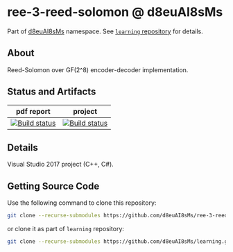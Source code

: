 # ree-3-reed-solomon @ d8euAI8sMs

Part of [d8euAI8sMs](https://github.com/d8euAI8sMs) namespace. See [`learning` repository](https://github.com/d8euAI8sMs/learning) for details.

## About

Reed-Solomon over GF(2^8) encoder-decoder implementation.

## Status and Artifacts

| pdf report | project |
| ---------- | ------- |
| [![Build status](https://ci.appveyor.com/api/projects/status/1n2vfw3i1l7mp23x?svg=true)](https://ci.appveyor.com/project/kalaider/learning/build/artifacts) | [![Build status](https://ci.appveyor.com/api/projects/status/715kyhcujeyk291b?svg=true)](https://ci.appveyor.com/project/kalaider/ree-3-reed-solomon/build/artifacts) |

## Details

Visual Studio 2017 project (C++, C#).

## Getting Source Code

Use the following command to clone this repository:

```sh
git clone --recurse-submodules https://github.com/d8euAI8sMs/ree-3-reed-solomon.git
```

or clone it as part of `learning` repository:

```sh
git clone --recurse-submodules https://github.com/d8euAI8sMs/learning.git
```
